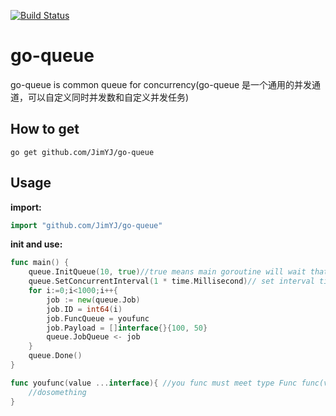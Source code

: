 [![Build Status](https://travis-ci.org/JimYJ/go-queue.svg?branch=master)](https://travis-ci.org/JimYJ/go-queue)

# go-queue
go-queue is common queue for concurrency(go-queue 是一个通用的并发通道，可以自定义同时并发数和自定义并发任务)

## How to get

```
go get github.com/JimYJ/go-queue
```

## Usage

**import:**

```go
import "github.com/JimYJ/go-queue"
```

**init and use:**

```go
func main() {
    queue.InitQueue(10, true)//true means main goroutine will wait that all queue done 
    queue.SetConcurrentInterval(1 * time.Millisecond)// set interval time for each concurrent 
    for i:=0;i<1000;i++{
        job := new(queue.Job)
        job.ID = int64(i)
        job.FuncQueue = youfunc
        job.Payload = []interface{}{100, 50}
        queue.JobQueue <- job
    }
    queue.Done()
}

func youfunc(value ...interface){ //you func must meet type Func func(value ...interface{})
    //dosomething
}
```
